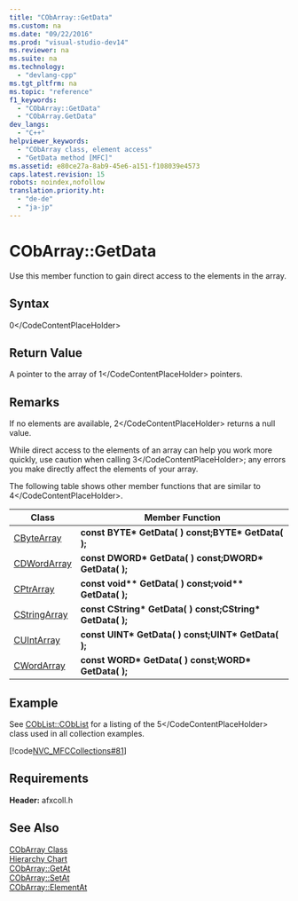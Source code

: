```yaml
---
title: "CObArray::GetData"
ms.custom: na
ms.date: "09/22/2016"
ms.prod: "visual-studio-dev14"
ms.reviewer: na
ms.suite: na
ms.technology: 
  - "devlang-cpp"
ms.tgt_pltfrm: na
ms.topic: "reference"
f1_keywords: 
  - "CObArray::GetData"
  - "CObArray.GetData"
dev_langs: 
  - "C++"
helpviewer_keywords: 
  - "CObArray class, element access"
  - "GetData method [MFC]"
ms.assetid: e80ce27a-8ab9-45e6-a151-f108039e4573
caps.latest.revision: 15
robots: noindex,nofollow
translation.priority.ht: 
  - "de-de"
  - "ja-jp"
---
```

# CObArray::GetData
Use this member function to gain direct access to the elements in the array.  
  
## Syntax  
  
<CodeContentPlaceHolder>0\</CodeContentPlaceHolder>  
## Return Value  
 A pointer to the array of <CodeContentPlaceHolder>1\</CodeContentPlaceHolder> pointers.  
  
## Remarks  
 If no elements are available, <CodeContentPlaceHolder>2\</CodeContentPlaceHolder> returns a null value.  
  
 While direct access to the elements of an array can help you work more quickly, use caution when calling <CodeContentPlaceHolder>3\</CodeContentPlaceHolder>; any errors you make directly affect the elements of your array.  
  
 The following table shows other member functions that are similar to <CodeContentPlaceHolder>4\</CodeContentPlaceHolder>.  
  
|Class|Member Function|  
|-----------|---------------------|  
|[CByteArray](../vs140/cbytearray-class.md)|**const BYTE\* GetData( ) const;BYTE\* GetData( );**|  
|[CDWordArray](../vs140/cdwordarray-class.md)|**const DWORD\* GetData( ) const;DWORD\* GetData( );**|  
|[CPtrArray](../vs140/cptrarray-class.md)|**const void\*\* GetData( ) const;void\*\* GetData( );**|  
|[CStringArray](../vs140/cstringarray-class.md)|**const CString\* GetData( ) const;CString\* GetData( );**|  
|[CUIntArray](../vs140/cuintarray-class.md)|**const UINT\* GetData( ) const;UINT\* GetData( );**|  
|[CWordArray](../vs140/cwordarray-class.md)|**const WORD\* GetData( ) const;WORD\* GetData( );**|  
  
## Example  
 See [CObList::CObList](../vs140/coblist--coblist.md) for a listing of the <CodeContentPlaceHolder>5\</CodeContentPlaceHolder> class used in all collection examples.  
  
 [!code[NVC_MFCCollections#81](../vs140/codesnippet/CPP/cobarray--getdata_1.cpp)]  
  
## Requirements  
 **Header:** afxcoll.h  
  
## See Also  
 [CObArray Class](../vs140/cobarray-class.md)   
 [Hierarchy Chart](../vs140/hierarchy-chart.md)   
 [CObArray::GetAt](../vs140/cobarray--getat.md)   
 [CObArray::SetAt](../vs140/cobarray--setat.md)   
 [CObArray::ElementAt](../vs140/cobarray--elementat.md)